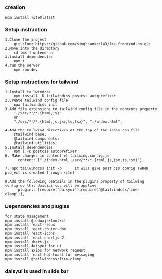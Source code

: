 ### creation 
    npm install vite@latest
### Setup instruction
    1.Clone the project
        git clone https://github.com/singhsanket143/lms-frontend-hn.git
    2.Move into the directory
        cd lms-frontend-hn
    3.install dependencies
        npm i
    4.run the server
        npm run dev
### Setup instructions for tailwind

    1.Install tailwindcss
        npm install -D tailwindcss postcss autoprefixer
    2.Create tailwind config file
        npx tailwindcss init
    3.Add file extensions to tailwind config file in the contents property
        "./src/**/*.{html,js}"
        or
        "./src/**/*.{html,js,jsx,ts,tsx}", "./index.html",

    4.Add the tailwind directives at the top of the index.css file
        @tailwind base;
        @tailwind components;
        @tailwind utilities;
    5.Install dependencies 
        npm i -D postcss autoprefixer
    6. Make changes in content of tailwing.config.js
          content: ["./index.html,./src/**/*.{html,js,jsx,ts,tsx}"],

    7. npx tailwindcss init -p      it will give post css config (when project is created through vite)

    8.Add the following deatails in the plugins property of tailwing config so that daisiui css will be applied
          plugins: [require('daisyui'),require('@tailwindcss/line-clamp')],

     
### Dependencies and plugins
    for state management
    npm install @reduxjs/toolkit
    npm install react-redux
    npm install react-router-dom
    npm install react-icons
    npm install react-chartjs-2
    npm install chart.js
    npm install daisyui for ui
    npm install axios for network request
    npm install react-hot-toast for messaging
    npm install @tailwindcss/line-clamp

### daisyui is used in slide bar